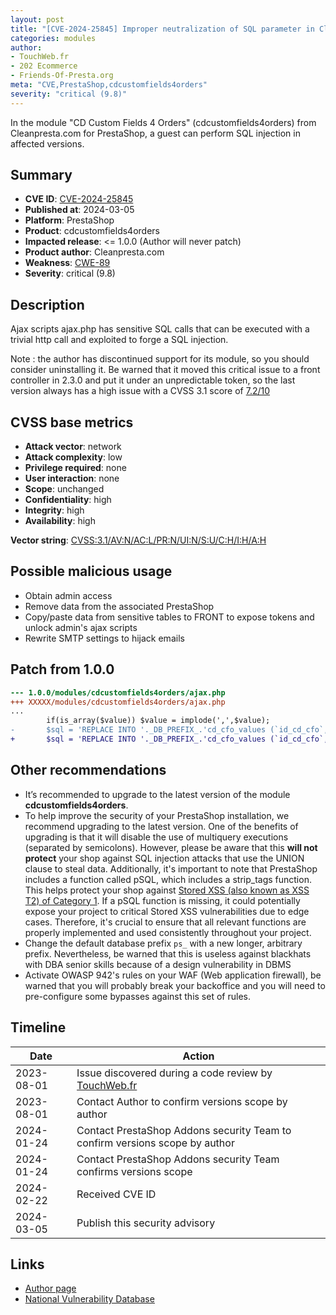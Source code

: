 ```yaml
---
layout: post
title: "[CVE-2024-25845] Improper neutralization of SQL parameter in Cleanpresta.com - CD Custom Fields 4 Orders module for PrestaShop"
categories: modules
author:
- TouchWeb.fr
- 202 Ecommerce
- Friends-Of-Presta.org
meta: "CVE,PrestaShop,cdcustomfields4orders"
severity: "critical (9.8)"
---
```


In the module "CD Custom Fields 4 Orders" (cdcustomfields4orders) from Cleanpresta.com for PrestaShop, a guest can perform SQL injection in affected versions.


## Summary

* **CVE ID**: [CVE-2024-25845](https://cve.mitre.org/cgi-bin/cvename.cgi?name=CVE-2024-25845)
* **Published at**: 2024-03-05
* **Platform**: PrestaShop
* **Product**: cdcustomfields4orders
* **Impacted release**: <= 1.0.0 (Author will never patch)
* **Product author**: Cleanpresta.com
* **Weakness**: [CWE-89](https://cwe.mitre.org/data/definitions/89.html)
* **Severity**: critical (9.8)

## Description

Ajax scripts ajax.php has sensitive SQL calls that can be executed with a trivial http call and exploited to forge a SQL injection.

Note : the author has discontinued support for its module, so you should consider uninstalling it. Be warned that it moved this critical issue to a front controller in 2.3.0 and put it under an unpredictable token, so the last version always has a high issue with a CVSS 3.1 score of [7.2/10](https://nvd.nist.gov/vuln-metrics/cvss/v3-calculator?vector=AV:N/AC:L/PR:H/UI:N/S:U/C:H/I:H/A:H)

## CVSS base metrics

* **Attack vector**: network
* **Attack complexity**: low
* **Privilege required**: none
* **User interaction**: none
* **Scope**: unchanged
* **Confidentiality**: high
* **Integrity**: high
* **Availability**: high

**Vector string**: [CVSS:3.1/AV:N/AC:L/PR:N/UI:N/S:U/C:H/I:H/A:H](https://nvd.nist.gov/vuln-metrics/cvss/v3-calculator?vector=AV:N/AC:L/PR:N/UI:N/S:U/C:H/I:H/A:H)

## Possible malicious usage

* Obtain admin access
* Remove data from the associated PrestaShop
* Copy/paste data from sensitive tables to FRONT to expose tokens and unlock admin's ajax scripts
* Rewrite SMTP settings to hijack emails

## Patch from 1.0.0

```diff
--- 1.0.0/modules/cdcustomfields4orders/ajax.php
+++ XXXXX/modules/cdcustomfields4orders/ajax.php
...
		if(is_array($value)) $value = implode(',',$value);
-		$sql = 'REPLACE INTO '._DB_PREFIX_.'cd_cfo_values (`id_cd_cfo`, `id_cart`, `value`) VALUES ('.$field[2].', '.$id_cart.', "'.$value.'")';
+		$sql = 'REPLACE INTO '._DB_PREFIX_.'cd_cfo_values (`id_cd_cfo`, `id_cart`, `value`) VALUES ('.(int) $field[2].', '.(int) $id_cart.', "'.pSQL($value).'")';
```

## Other recommendations

* It’s recommended to upgrade to the latest version of the module **cdcustomfields4orders**.
* To help improve the security of your PrestaShop installation, we recommend upgrading to the latest version. One of the benefits of upgrading is that it will disable the use of multiquery executions (separated by semicolons). However, please be aware that this **will not protect** your shop against SQL injection attacks that use the UNION clause to steal data. Additionally, it's important to note that PrestaShop includes a function called pSQL, which includes a strip_tags function. This helps protect your shop against [Stored XSS (also known as XSS T2) of Category 1](https://security.friendsofpresta.org/modules/2023/02/07/stored-xss.html). If a pSQL function is missing, it could potentially expose your project to critical Stored XSS vulnerabilities due to edge cases. Therefore, it's crucial to ensure that all relevant functions are properly implemented and used consistently throughout your project.
* Change the default database prefix `ps_` with a new longer, arbitrary prefix. Nevertheless, be warned that this is useless against blackhats with DBA senior skills because of a design vulnerability in DBMS
* Activate OWASP 942's rules on your WAF (Web application firewall), be warned that you will probably break your backoffice and you will need to pre-configure some bypasses against this set of rules.

## Timeline

| Date | Action |
|--|--|
| 2023-08-01 | Issue discovered during a code review by [TouchWeb.fr](https://www.touchweb.fr) |
| 2023-08-01 | Contact Author to confirm versions scope by author |
| 2024-01-24 | Contact PrestaShop Addons security Team to confirm versions scope by author |
| 2024-01-24 | Contact PrestaShop Addons security Team confirms versions scope |
| 2024-02-22 | Received CVE ID |
| 2024-03-05 | Publish this security advisory |

## Links

* [Author page](www.cleanpresta.com)
* [National Vulnerability Database](https://nvd.nist.gov/vuln/detail/CVE-2024-25845)

